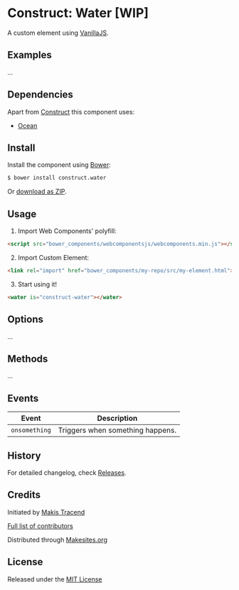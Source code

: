 # Construct: Water [WIP]

A custom element using [VanillaJS](http://vanilla-js.com/).


## Examples

...


## Dependencies

Apart from [Construct](http://github.com/makesites/construct) this component uses:

* [Ocean](https://github.com/jbouny/ocean)


## Install

Install the component using [Bower](http://bower.io/):

```sh
$ bower install construct.water
```

Or [download as ZIP](https://github.com/construct-components/water/archive/master.zip).


## Usage

1. Import Web Components' polyfill:

```html
<script src="bower_components/webcomponentsjs/webcomponents.min.js"></script>
```

2. Import Custom Element:

```html
<link rel="import" href="bower_components/my-repo/src/my-element.html">
```

3. Start using it!

```html
<water is="construct-water"></water>
```


## Options

...


## Methods

...


## Events

Event         | Description
---           | ---
`onsomething` | Triggers when something happens.


## History

For detailed changelog, check [Releases](https://github.com/my-user/my-repo/releases).


## Credits

Initiated by [Makis Tracend](http://github.com/tracend)

[Full list of contributors](https://github.com/construct-components/water/graphs/contributors)

Distributed through [Makesites.org](http://makesites.org/)


## License

Released under the [MIT License](http://makesites.org/licenses/MIT)
